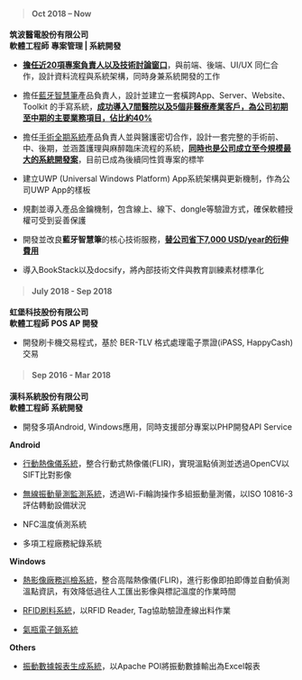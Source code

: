 > <h4> Oct 2018 – Now </h4>

**筑波醫電股份有限公司**  
**軟體工程師** **專案管理 | 系統開發**

- <u>**擔任近20項專案負責人以及技術討論窗口**</u>，與前端、後端、UI/UX 同仁合作，設計資料流程與系統架構，同時身兼系統開發的工作

- 擔任[藍牙智慧筆](/project/uniiform.md)產品負責人，設計並建立一套橫跨App、Server、Website、Toolkit 的手寫系統，<u>**成功導入7間醫院以及5個非醫療產業客戶，為公司初期至中期的主要業務項目，佔比約40%**</u>

- 擔任[手術全期系統](/project/spark.md)產品負責人並與醫護密切合作，設計一套完整的手術前、中、後期，並涵蓋護理與麻醉臨床流程的系統，<u>**同時也是公司成立至今規模最大的系統開發案**</u>，目前已成為後續同性質專案的標竿

- 建立UWP (Universal Windows Platform) App系統架構與更新機制，作為公司UWP App的樣板

- 規劃並導入產品金鑰機制，包含線上、線下、dongle等驗證方式，確保軟體授權可受到妥善保護

- 開發並改良**藍牙智慧筆**的核心技術服務，<u>**替公司省下7,000 USD/year的衍伸費用**</u>

- 導入BookStack以及docsify，將內部技術文件與教育訓練素材標準化

> <h4> July 2018 - Sep 2018 </h4>

**虹堡科技股份有限公司**  
**軟體工程師** **POS AP 開發**

- 開發刷卡機交易程式，基於 BER-TLV 格式處理電子票證(iPASS, HappyCash)交易

> <h4> Sep 2016 - Mar 2018 </h4>

**漢科系統股份有限公司**  
**軟體工程師** **系統開發**

- 開發多項Android, Windows應用，同時支援部分專案以PHP開發API Service

**Android**
- [行動熱像儀系統](/project/ir-android.md)，整合行動式熱像儀(FLIR)，實現溫點偵測並透過OpenCV以SIFT比對影像

- [無線振動量測監測系統](/project/vibration.md)，透過Wi-Fi輪詢操作多組振動量測儀，以ISO 10816-3評估轉動設備狀況

- NFC溫度偵測系統

- 多項工程廠務紀錄系統

**Windows**
- [熱影像廠務巡檢系統](/project/ir-windows.md)，整合高階熱像儀(FLIR)，進行影像即拍即傳並自動偵測溫點資訊，有效降低過往人工匯出影像與標記溫度的作業時間

- [RFID刷料系統](/project/rfid-bin.md)，以RFID Reader, Tag協助驗證產線出料作業

- [氣瓶電子鎖系統](/project/e-lock.md)

**Others**
- [振動數據報表生成系統](/project/vibration-chart.md)，以Apache POI將振動數據輸出為Excel報表
